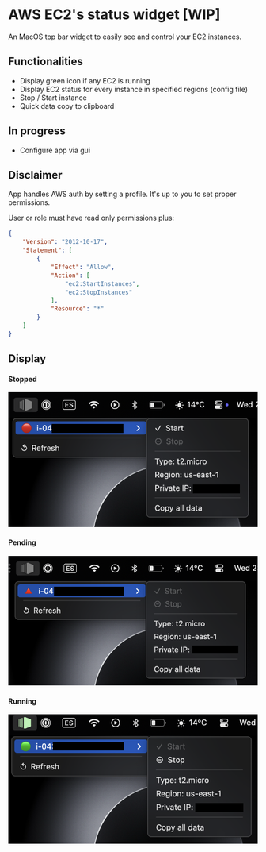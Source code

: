 # AWS EC2's status widget [WIP]
An MacOS top bar widget to easily see and control your EC2 instances.


## Functionalities

- Display green icon if any EC2 is running
- Display EC2 status for every instance in specified regions (config file)
- Stop / Start instance
- Quick data copy to clipboard


## In progress
- Configure app via gui


## Disclaimer
App handles AWS auth by setting a profile. It's up to you to set proper permissions. 

User or role must have read only permissions plus:

```json
{
	"Version": "2012-10-17",
	"Statement": [
		{
			"Effect": "Allow",
			"Action": [
				"ec2:StartInstances",
				"ec2:StopInstances"
			],
			"Resource": "*"
		}
	]
}
```

## Display
#### Stopped
![image](./img/screenshots/stopped.png)

#### Pending
![image](./img/screenshots/pending.png)

#### Running
![image](./img/screenshots/running.png)